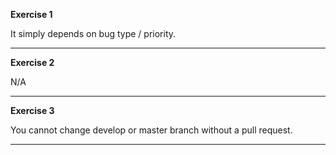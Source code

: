 **Exercise 1**

It simply depends on bug type / priority.

---
**Exercise 2**

N/A

---
**Exercise 3**

You cannot change develop or master branch without a pull request.

---